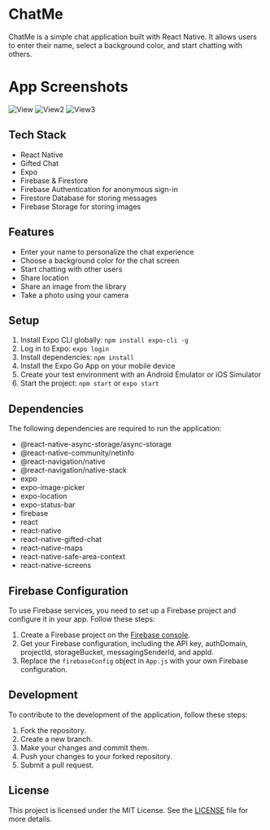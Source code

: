 # ChatMe

ChatMe is a simple chat application built with React Native. It allows users to enter their name, select a background color, and start chatting with others.

# App Screenshots

![View](chat3.png)
![View2](chat2.png)
![View3](chat1.png)

## Tech Stack

- React Native
- Gifted Chat
- Expo
- Firebase & Firestore
- Firebase Authentication for anonymous sign-in
- Firestore Database for storing messages
- Firebase Storage for storing images

## Features

- Enter your name to personalize the chat experience
- Choose a background color for the chat screen
- Start chatting with other users
- Share location
- Share an image from the library
- Take a photo using your camera

## Setup

1. Install Expo CLI globally: `npm install expo-cli -g`
2. Log in to Expo: `expo login`
3. Install dependencies: `npm install`
4. Install the Expo Go App on your mobile device
5. Create your test environment with an Android Emulator or iOS Simulator
6. Start the project: `npm start` or `expo start`

## Dependencies

The following dependencies are required to run the application:

- @react-native-async-storage/async-storage
- @react-native-community/netinfo
- @react-navigation/native
- @react-navigation/native-stack
- expo
- expo-image-picker
- expo-location
- expo-status-bar
- firebase
- react
- react-native
- react-native-gifted-chat
- react-native-maps
- react-native-safe-area-context
- react-native-screens

## Firebase Configuration

To use Firebase services, you need to set up a Firebase project and configure it in your app. Follow these steps:

1. Create a Firebase project on the [Firebase console](https://console.firebase.google.com).
2. Get your Firebase configuration, including the API key, authDomain, projectId, storageBucket, messagingSenderId, and appId.
3. Replace the `firebaseConfig` object in `App.js` with your own Firebase configuration.

## Development

To contribute to the development of the application, follow these steps:

1. Fork the repository.
2. Create a new branch.
3. Make your changes and commit them.
4. Push your changes to your forked repository.
5. Submit a pull request.

## License

This project is licensed under the MIT License. See the [LICENSE](LICENSE) file for more details.
